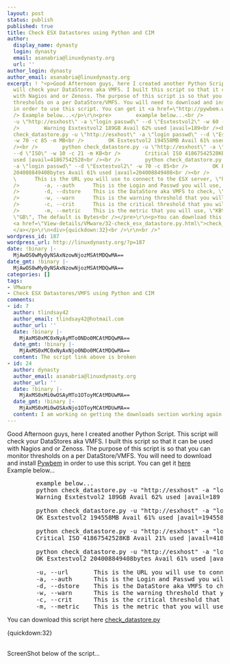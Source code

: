 ```yaml
---
layout: post
status: publish
published: true
title: Check ESX Datastores using Python and CIM
author:
  display_name: dynasty
  login: dynasty
  email: asanabria@linuxdynasty.org
  url: ''
author_login: dynasty
author_email: asanabria@linuxdynasty.org
excerpt: ! "<p>Good Afternoon guys, here I created another Python Script. This script
  will check your DataStores aka VMFS. I built this script so that it can be used
  with Nagios and or Zenoss. The purpose of this script is so that you can monitor
  thresholds on a per DataStore/VMFS. You will need to download and install <a href=\"http://pywbem.wiki.sourceforge.net/\">Pywbem</a>
  in order to use this script. You can get it <a href=\"http://pywbem.wiki.sourceforge.net/\">here</a><br
  /> Example below...</p>\r\n<pre>        example below...<br />        python check_datastore.py
  -u \"http://esxhost\" -a \"login passwd\" --d \"Esxtestvol2\" -w 60 -c 73 -m GB<br
  />        Warning Esxtestvol2 189GB Avail 62% used |avail=189<br /><br />        python
  check_datastore.py -u \"http://esxhost\" -a \"login passwd\" --d \"Esxtestvol2\"
  -w 70 -c 85 -m MB<br />        OK Esxtestvol2 194558MB Avail 61% used |avail=194558<br
  /><br />        python check_datastore.py -u \"http://esxhost\" -a \"login passwd\"
  --d \"ISO\" -w 10 -c 21 -m KB<br />        Critical ISO 41867542528KB Avail 21%
  used |avail=41867542528<br /><br />        python check_datastore.py -u \"http://esxhost\"
  -a \"login passwd\" --d \"Esxtestvol2\" -w 70 -c 85<br />        OK Esxtestvol2
  204008849408bytes Avail 61% used |avail=204008849408<br /><br />        -u, --url
  \      This is the URL you will use to connect to the ESX server, \"http://esxhost\"<br
  />        -a, --auth      This is the Login and Passwd you will use, \"login passwd\"<br
  />        -d, --dstore    This is the DataStore aka VMFS to check, \"Esxtestvol2\"<br
  />        -w, --warn      This is the warning threshold that you will set, 70<br
  />        -c, --crit      This is the critical threshold that you will set, 85<br
  />        -m, --metric    This is the metric that you will use, \"KB\", \"MB\",
  \"GB\", The default is Bytes<br /></pre>\r\n<p>You can download this script here
  <a href=\"View-details/VMware/32-check_esx_datastore.py.html\">check_datastore.py
  </a></p>\r\n<div>{quickdown:32}<br />\r\n<br />"
wordpress_id: 187
wordpress_url: http://linuxdynasty.org/?p=187
date: !binary |-
  MjAwOS0wMy0yNSAxNzowNjozMSAtMDQwMA==
date_gmt: !binary |-
  MjAwOS0wMy0yNSAxNzowNjozMSAtMDQwMA==
categories: []
tags:
- VMware
- Check ESX Datastores/VMFS using Python and CIM
comments:
- id: 7
  author: tlindsay42
  author_email: tlindsay42@hotmail.com
  author_url: ''
  date: !binary |-
    MjAxMS0xMC0xNyAyMTo0NDo0MCAtMDQwMA==
  date_gmt: !binary |-
    MjAxMS0xMC0xNyAxNjo0NDo0MCAtMDQwMA==
  content: The script link above is broken
- id: 24
  author: dynasty
  author_email: asanabria@linuxdynasty.org
  author_url: ''
  date: !binary |-
    MjAxMS0xMi0wOSAyMTo1OToyMCAtMDUwMA==
  date_gmt: !binary |-
    MjAxMS0xMi0wOSAxNjo1OToyMCAtMDUwMA==
  content: I am working on getting the downloads section working again
---
```

<p>Good Afternoon guys, here I created another Python Script. This script will check your DataStores aka VMFS. I built this script so that it can be used with Nagios and or Zenoss. The purpose of this script is so that you can monitor thresholds on a per DataStore/VMFS. You will need to download and install <a href="http://pywbem.wiki.sourceforge.net/">Pywbem</a> in order to use this script. You can get it <a href="http://pywbem.wiki.sourceforge.net/">here</a><br /> Example below...</p>
<pre>        example below...<br />        python check_datastore.py -u "http://esxhost" -a "login passwd" --d "Esxtestvol2" -w 60 -c 73 -m GB<br />        Warning Esxtestvol2 189GB Avail 62% used |avail=189<br /><br />        python check_datastore.py -u "http://esxhost" -a "login passwd" --d "Esxtestvol2" -w 70 -c 85 -m MB<br />        OK Esxtestvol2 194558MB Avail 61% used |avail=194558<br /><br />        python check_datastore.py -u "http://esxhost" -a "login passwd" --d "ISO" -w 10 -c 21 -m KB<br />        Critical ISO 41867542528KB Avail 21% used |avail=41867542528<br /><br />        python check_datastore.py -u "http://esxhost" -a "login passwd" --d "Esxtestvol2" -w 70 -c 85<br />        OK Esxtestvol2 204008849408bytes Avail 61% used |avail=204008849408<br /><br />        -u, --url       This is the URL you will use to connect to the ESX server, "http://esxhost"<br />        -a, --auth      This is the Login and Passwd you will use, "login passwd"<br />        -d, --dstore    This is the DataStore aka VMFS to check, "Esxtestvol2"<br />        -w, --warn      This is the warning threshold that you will set, 70<br />        -c, --crit      This is the critical threshold that you will set, 85<br />        -m, --metric    This is the metric that you will use, "KB", "MB", "GB", The default is Bytes<br /></pre>
<p>You can download this script here <a href="View-details/VMware/32-check_esx_datastore.py.html">check_datastore.py </a></p>
<div>{quickdown:32}</p>
<p><a id="more"></a><a id="more-187"></a><br />
ScreenShot below of the script...</div>
<p> </p>
